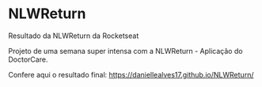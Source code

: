 # NLWReturn
Resultado da NLWReturn da Rocketseat 

Projeto de uma semana super intensa com a NLWReturn - Aplicação do DoctorCare.

Confere aqui o resultado final:
https://daniellealves17.github.io/NLWReturn/

